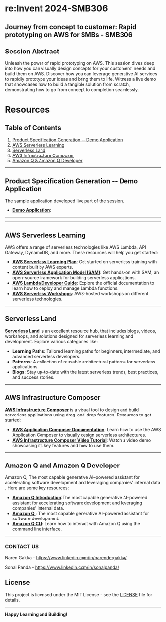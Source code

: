 # re:Invent 2024-SMB306
## Journey from concept to customer: Rapid prototyping on AWS for SMBs - SMB306
## Session Abstract
Unleash the power of rapid prototyping on AWS. This session dives deep into how you can visually design concepts for your customers’ needs and build them on AWS. Discover how you can leverage generative AI services to rapidly prototype your ideas and bring them to life. Witness a live demo that showcases how to build a tangible solution from scratch, demonstrating how to go from concept to completion seamlessly.

# Resources



## Table of Contents

1. [Product Specification Generation -- Demo Application](#product-specification-generation)
2. [AWS Serverless Learning](#aws-serverless-learning)
3. [Serverless Land](#serverless-land)
4. [AWS Infrastructure Composer](#aws-infrastructure-composer)
5. [Amazon Q & Amazon Q Developer](#amazon-q-and-amazon-q-developer)

---

## Product Specification Generation -- Demo Application
The sample application developed live part of the session.
- **[Demo Application](https://github.com/narendergakka/reinvent24-smb306/tree/main/demo-project)**: 


---

---

## AWS Serverless Learning

AWS offers a range of serverless technologies like AWS Lambda, API Gateway, DynamoDB, and more. These resources will help you get started:

- **[AWS Serverless Learning Plan](https://aws.amazon.com/training/learn-about/serverless/)**: Get started on serverless training with content built by AWS experts.
- **[AWS Serverless Application Model (SAM)](https://aws.amazon.com/serverless/sam/)**: Get hands-on with SAM, an open-source framework for building serverless applications.
- **[AWS Lambda Developer Guide](https://docs.aws.amazon.com/lambda/latest/dg/welcome.html)**: Explore the official documentation to learn how to deploy and manage Lambda functions.
- **[AWS Serverless Workshops](https://workshops.aws/card/serverless)**: AWS-hosted workshops on different serverless technologies.
---

## Serverless Land

[**Serverless Land**](https://serverlessland.com/) is an excellent resource hub,  that includes blogs, videos, workshops, and solutions designed for serverless learning and development. Explore various categories like:

- **Learning Paths**: Tailored learning paths for beginners, intermediate, and advanced serverless developers.
- **Patterns**: A collection of reusable architectural patterns for serverless applications.
- **Blogs**: Stay up-to-date with the latest serverless trends, best practices, and success stories.

---

## AWS Infrastructure Composer

[**AWS Infrastructure Composer**](https://aws.amazon.com/infrastructure-composer/) is a visual tool to design and build serverless applications using drag-and-drop features. Resources to get started:

- **[AWS Application Composer Documentation](https://docs.aws.amazon.com/infrastructure-composer/latest/dg/what-is-composer.html)**: Learn how to use the AWS Application Composer to visually design serverless architectures.
- **[AWS Infrastructure Composer Video Tutorial](https://www.youtube.com/watch?v=XP7LudGsjy8)**: Watch a video demo showcasing its key features and how to use them.

---

## Amazon Q and Amazon Q Developer

Amazon Q, The most capable generative AI–powered assistant for accelerating software development and leveraging companies' internal data
. Here are some key resources:

- **[Amazon Q Introduction](https://aws.amazon.com/q/)**:The most capable generative AI–powered assistant for accelerating software development and leveraging companies' internal data.
- **[Amazon Q ](https://aws.amazon.com/q/developer/)**: The most capable generative AI–powered assistant for software development.
- **[Amazon Q CLI](https://docs.aws.amazon.com/amazonq/latest/qdeveloper-ug/command-line-chat.html)**: Learn how to interact with Amazon Q using the command line interface.

---

### CONTACT US 

Naren Gakka  - https://www.linkedin.com/in/narendergakka/

Sonal Panda  - https://www.linkedin.com/in/sonalpanda/

## License

This project is licensed under the MIT License - see the [LICENSE](LICENSE) file for details.

---

**Happy Learning and Building!**
